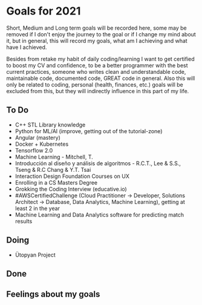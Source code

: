 # Goals for 2021

Short, Medium and Long term goals will be recorded here, some may be removed if I don't enjoy the journey to the goal or if I change my mind about it, but in general, this will record my goals, what am I achieving and what have I achieved.

Besides from retake my habit of daily coding/learning I want to get certified to boost my CV and confidence, to be a better programmer with the best current practices, someone who writes clean and understandable code, maintainable code, documented code, GREAT code in general. Also this will only be related to coding, personal (health, finances, etc.) goals will be excluded from this, but they will indirectly influence in this part of my life.

## To Do

- C++ STL Library knowledge
- Python for ML/AI (improve, getting out of the tutorial-zone)
- Angular (mastery)
- Docker + Kubernetes
- Tensorflow 2.0
- Machine Learning - Mitchell, T.
- Introducción al diseño y análisis de algoritmos - R.C.T., Lee & S.S., Tseng & R.C Chang & Y.T. Tsai
- Interaction Design Foundation Courses on UX
- Enrolling in a CS Masters Degree
- Grokking the Coding Interview (educative.io)
- #AWSCertifiedChallenge (Cloud Practitioner -> Developer, Solutions Architect -> Database, Data Analytics, Machine Learning), getting at least 2 in the year
- Machine Learning and Data Analytics software for predicting match results

## Doing

- Ütopyan Project

## Done

## Feelings about my goals
